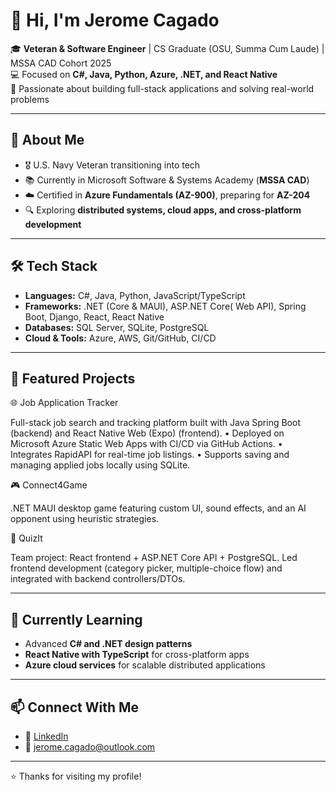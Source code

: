 # 👋 Hi, I'm Jerome Cagado

🎓 **Veteran & Software Engineer** | CS Graduate (OSU, Summa Cum Laude) | MSSA CAD Cohort 2025  
💻 Focused on **C#, Java, Python, Azure, .NET, and React Native**  
🌟 Passionate about building full-stack applications and solving real-world problems  

---

## 🚀 About Me
- 🎖️ U.S. Navy Veteran transitioning into tech  
- 📚 Currently in Microsoft Software & Systems Academy (**MSSA CAD**)  
- ☁️ Certified in **Azure Fundamentals (AZ-900)**, preparing for **AZ-204**  
- 🔍 Exploring **distributed systems, cloud apps, and cross-platform development**  

---

## 🛠 Tech Stack
- **Languages:** C#, Java, Python, JavaScript/TypeScript  
- **Frameworks:** .NET (Core & MAUI), ASP.NET Core( Web API), Spring Boot, Django, React, React Native  
- **Databases:** SQL Server, SQLite, PostgreSQL  
- **Cloud & Tools:** Azure, AWS, Git/GitHub, CI/CD  

---

## 📌 Featured Projects
🌐 Job Application Tracker

Full-stack job search and tracking platform built with Java Spring Boot (backend) and React Native Web (Expo) (frontend).
	•	Deployed on Microsoft Azure Static Web Apps with CI/CD via GitHub Actions.
	•	Integrates RapidAPI for real-time job listings.
	•	Supports saving and managing applied jobs locally using SQLite.

🎮 Connect4Game

.NET MAUI desktop game featuring custom UI, sound effects, and an AI opponent using heuristic strategies.

🧠 QuizIt

Team project: React frontend + ASP.NET Core API + PostgreSQL.
Led frontend development (category picker, multiple-choice flow) and integrated with backend controllers/DTOs.

---

## 🌱 Currently Learning
- Advanced **C# and .NET design patterns**  
- **React Native with TypeScript** for cross-platform apps  
- **Azure cloud services** for scalable distributed applications  

---

## 📫 Connect With Me
- 💼 [LinkedIn](https://www.linkedin.com/in/jeromecagado)  
- 📧 jerome.cagado@outlook.com 

---
⭐️ Thanks for visiting my profile!
